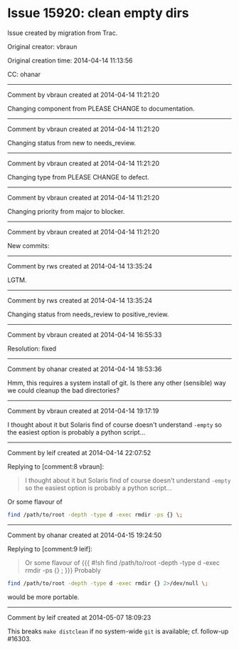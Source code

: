 # Issue 15920: clean empty dirs

Issue created by migration from Trac.

Original creator: vbraun

Original creation time: 2014-04-14 11:13:56

CC:  ohanar




---

Comment by vbraun created at 2014-04-14 11:21:20

Changing component from PLEASE CHANGE to documentation.


---

Comment by vbraun created at 2014-04-14 11:21:20

Changing status from new to needs_review.


---

Comment by vbraun created at 2014-04-14 11:21:20

Changing type from PLEASE CHANGE to defect.


---

Comment by vbraun created at 2014-04-14 11:21:20

Changing priority from major to blocker.


---

Comment by vbraun created at 2014-04-14 11:21:20

New commits:


---

Comment by rws created at 2014-04-14 13:35:24

LGTM.


---

Comment by rws created at 2014-04-14 13:35:24

Changing status from needs_review to positive_review.


---

Comment by vbraun created at 2014-04-14 16:55:33

Resolution: fixed


---

Comment by ohanar created at 2014-04-14 18:53:36

Hmm, this requires a system install of git. Is there any other (sensible) way we could cleanup the bad directories?


---

Comment by vbraun created at 2014-04-14 19:17:19

I thought about it but Solaris find of course doesn't understand `-empty` so the easiest option is probably a python script...


---

Comment by leif created at 2014-04-14 22:07:52

Replying to [comment:8 vbraun]:
> I thought about it but Solaris find of course doesn't understand `-empty` so the easiest option is probably a python script...

Or some flavour of

```sh
find /path/to/root -depth -type d -exec rmdir -ps {} \;
```



---

Comment by ohanar created at 2014-04-15 19:24:50

Replying to [comment:9 leif]:
> Or some flavour of
> {{{
> #!sh
> find /path/to/root -depth -type d -exec rmdir -ps {} \;
> }}}
Probably

```sh
find /path/to/root -depth -type d -exec rmdir {} 2>/dev/null \;
```

would be more portable.


---

Comment by leif created at 2014-05-07 18:09:23

This breaks `make distclean` if no system-wide `git` is available; cf. follow-up #16303.
